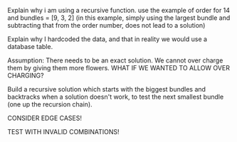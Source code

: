 Explain why i am using a recursive function. use the example of order for 14 and bundles = [9, 3, 2] (in this example, simply using the largest bundle and subtracting that from the order number, does not lead to a solution)

Explain why I hardcoded the data, and that in reality we would use a database table.

Assumption: There needs to be an exact solution. We cannot over charge them by giving them more flowers. WHAT IF WE WANTED TO ALLOW OVER CHARGING?


Build a recursive solution which starts with the biggest bundles and backtracks when a solution doesn't work, to test the next smallest bundle (one up the recursion chain).

CONSIDER EDGE CASES!

TEST WITH INVALID COMBINATIONS!